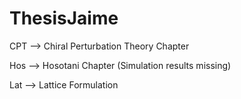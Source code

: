 # ThesisJaime


CPT --> Chiral Perturbation Theory Chapter 

Hos --> Hosotani Chapter (Simulation results missing)

Lat --> Lattice Formulation 
